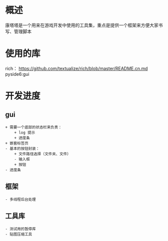 <!--
 * @Descripttion: 
 * @version: 
 * @Author: JBFace
 * @Date: 2023-06-01 17:54:37
 * @LastEditors: JBFace
 * @LastEditTime: 2023-06-02 23:16:59
-->
# 概述

康塔塔是一个用来在游戏开发中使用的工具集，重点是提供一个框架来方便大家书写、管理脚本

# 使用的库
rich： https://github.com/textualize/rich/blob/master/README.cn.md
pyside6:gui


# 开发进度

## gui
    + 需要一个底部的状态栏来负责：
        + log 提示
        + 进度条
    + 嵌套标签页
    - 基本的按钮封装：
        + 文件路径选择（文件夹、文件）
        - 输入框
        + 按钮
    - 进度条

## 框架
    - 多线程后台处理

## 工具库

    - 测试用的暂停库
    - 贴图压缩工具
